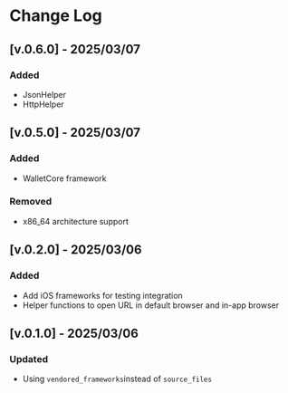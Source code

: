# Change Log

## [v.0.6.0] - 2025/03/07

### Added
- JsonHelper
- HttpHelper

## [v.0.5.0] - 2025/03/07

### Added
- WalletCore framework

### Removed
- x86_64 architecture support

## [v.0.2.0] - 2025/03/06

### Added
- Add iOS frameworks for testing integration
- Helper functions to open URL in default browser and in-app browser

## [v.0.1.0] - 2025/03/06

### Updated
- Using `vendored_frameworks`instead of `source_files`

